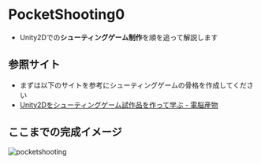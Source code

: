 # PocketShooting0
- Unity2Dでの**シューティングゲーム制作**を順を追って解説します

## 参照サイト
- まずは以下のサイトを参考にシューティングゲームの骨格を作成してください
- [Unity2Dをシューティングゲーム試作品を作って学ぶ - 電脳産物](https://dianxnao.com/unity2d%e3%82%92%e3%82%b7%e3%83%a5%e3%83%bc%e3%83%86%e3%82%a3%e3%83%b3%e3%82%b0%e3%82%b2%e3%83%bc%e3%83%a0%e8%a9%a6%e4%bd%9c%e5%93%81%e3%82%92%e4%bd%9c%e3%81%a3%e3%81%a6%e5%ad%a6%e3%81%b6/)

## ここまでの完成イメージ
![pocketshooting](https://user-images.githubusercontent.com/32384416/217684655-ba9ec2ae-db92-4434-aaee-4a3e88110592.gif)

